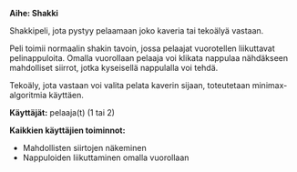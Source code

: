**Aihe: Shakki**

Shakkipeli, jota pystyy pelaamaan joko kaveria tai tekoälyä vastaan.

Peli toimii normaalin shakin tavoin, jossa pelaajat vuorotellen liikuttavat pelinappuloita. Omalla vuorollaan pelaaja voi klikata nappulaa nähdäkseen mahdolliset siirrot, jotka kyseisellä nappulalla voi tehdä.

Tekoäly, jota vastaan voi valita pelata kaverin sijaan, toteutetaan minimax-algoritmia käyttäen.


**Käyttäjät:** pelaaja(t) (1 tai 2)

**Kaikkien käyttäjien toiminnot:**

* Mahdollisten siirtojen näkeminen
* Nappuloiden liikuttaminen omalla vuorollaan
